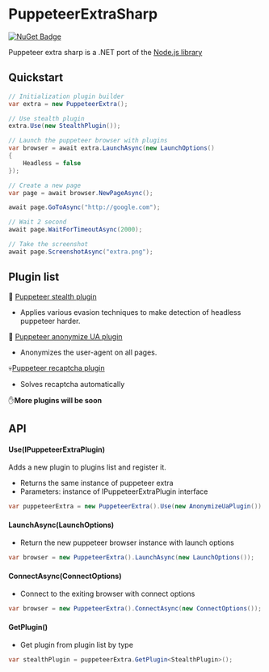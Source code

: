 # PuppeteerExtraSharp

[![NuGet Badge](https://buildstats.info/nuget/PuppeteerExtraSharp)](https://www.nuget.org/packages/PuppeteerExtraSharp)

Puppeteer extra sharp is a .NET port of the [Node.js library](https://github.com/berstend/puppeteer-extra/tree/master/packages/puppeteer-extra)
## Quickstart

```c#
// Initialization plugin builder
var extra = new PuppeteerExtra(); 

// Use stealth plugin
extra.Use(new StealthPlugin());   

// Launch the puppeteer browser with plugins
var browser = await extra.LaunchAsync(new LaunchOptions()
{
    Headless = false
});

// Create a new page
var page = await browser.NewPageAsync();

await page.GoToAsync("http://google.com");

// Wait 2 second
await page.WaitForTimeoutAsync(2000);

// Take the screenshot
await page.ScreenshotAsync("extra.png");
```
## Plugin list

🏴 [Puppeteer stealth plugin](https://github.com/Overmiind/Puppeteer-sharp-extra/tree/master/src/Plugins/ExtraStealth)
- Applies various evasion techniques to make detection of headless puppeteer harder.

📃 [Puppeteer anonymize UA plugin](https://github.com/Overmiind/Puppeteer-sharp-extra/tree/master/src/Plugins/AnonymizeUa) 
- Anonymizes the user-agent on all pages.

💀[Puppeteer recaptcha plugin](https://github.com/Overmiind/Puppeteer-sharp-extra/tree/master/src/Plugins/Recaptcha) 
- Solves recaptcha automatically 



✋**More plugins will be soon** 
## API

#### Use(IPuppeteerExtraPlugin)

Adds a new plugin to plugins list and register it. 
- Returns the same instance of puppeteer extra
- Parameters: instance of IPuppeteerExtraPlugin interface
```c# 
var puppeteerExtra = new PuppeteerExtra().Use(new AnonymizeUaPlugin()).Use(new StealthPlugin());
```

#### LaunchAsync(LaunchOptions)

- Return the new puppeteer browser instance with launch options

```c#
var browser = new PuppeteerExtra().LaunchAsync(new LaunchOptions());
```

#### ConnectAsync(ConnectOptions)
- Connect to the exiting browser with connect options
```c#
var browser = new PuppeteerExtra().ConnectAsync(new ConnectOptions());
```

#### GetPlugin<T>()
- Get plugin from plugin list by type
```c# 
var stealthPlugin = puppeteerExtra.GetPlugin<StealthPlugin>();
```

